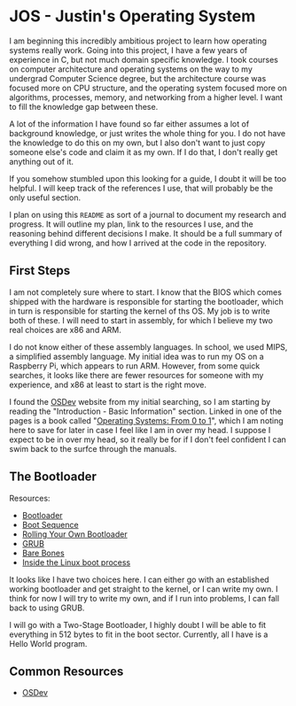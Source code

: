 # JOS - Justin's Operating System

I am beginning this incredibly ambitious project to learn how operating systems really work. Going
into this project, I have a few years of experience in C, but not much domain specific knowledge.
I took courses on computer architecture and operating systems on the way to my undergrad Computer
Science degree, but the architecture course was focused more on CPU structure, and the operating
system focused more on algorithms, processes, memory, and networking from a higher level. I want
to fill the knowledge gap between these.

A lot of the information I have found so far either assumes a lot of background knowledge, or just
writes the whole thing for you. I do not have the knowledge to do this on my own, but I also don't
want to just copy someone else's code and claim it as my own. If I do that, I don't really get
anything out of it.

If you somehow stumbled upon this looking for a guide, I doubt it will be too helpful. I will keep
track of the references I use, that will probably be the only useful section.

I plan on using this `README` as sort of a journal to document my research and progress. It will
outline my plan, link to the resources I use, and the reasoning behind different decisions I make.
It should be a full summary of everything I did wrong, and how I arrived at the code in the
repository.

## First Steps

I am not completely sure where to start. I know that the BIOS which comes shipped with the hardware
is responsible for starting the bootloader, which in turn is responsible for starting the kernel of
ths OS. My job is to write both of these. I will need to start in assembly, for which I believe my
two real choices are x86 and ARM.

I do not know either of these assembly languages. In school, we used MIPS, a simplified assembly
language. My initial idea was to run my OS on a Raspberry Pi, which appears to run ARM. However,
from some quick searches, it looks like there are fewer resources for someone with my experience,
and x86 at least to start is the right move.

I found the [OSDev](https://wiki.osdev.org) website from my initial searching, so I am starting by
reading the "Introduction - Basic Information" section. Linked in one of the pages is a book called
"[Operating Systems: From 0 to 1](https://github/com/tuhdo/os01/tree/master)", which I am noting
here to save for later in case I feel like I am in over my head. I suppose I expect to be in over
my head, so it really be for if I don't feel confident I can swim back to the surfce through the
manuals.

## The Bootloader

Resources:
- [Bootloader](https://wiki.osdev.org/Bootloader)
- [Boot Sequence](https://wiki.osdev.org/Boot_Sequence)
- [Rolling Your Own Bootloader](https://wiki.osdev.org/Rolling_Your_Own_Bootloader)
- [GRUB](https://wiki.osdev/GRUB)
- [Bare Bones](https://wiki.osdev.org/Bare_Bones)
- [Inside the Linux boot process](https://web.archive.org/web/20190402174801/https://developer.ibm.com/articles/l-linuxboot/)

It looks like I have two choices here. I can either go with an established working bootloader and
get straight to the kernel, or I can write my own. I think for now I will try to write my own, and
if I run into problems, I can fall back to using GRUB.

I will go with a Two-Stage Bootloader, I highly doubt I will be able to fit everything in 512 bytes
to fit in the boot sector. Currently, all I have is a Hello World program.

## Common Resources

- [OSDev](https://wiki.osdev.org)
